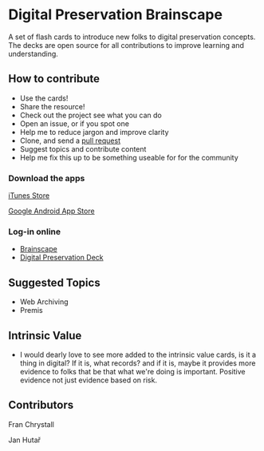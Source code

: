 # Digital Preservation Brainscape

A set of flash cards to introduce new folks to digital preservation concepts. The decks are open source for all contributions to improve learning and understanding. 

## How to contribute

* Use the cards! 
* Share the resource! 
* Check out the project see what you can do
* Open an issue, or if you spot one
* Help me to reduce jargon and improve clarity
* Clone, and send a [pull request](https://gist.github.com/ross-spencer/9c5c1f59212638c7c891d393087db6d1)
* Suggest topics and contribute content
* Help me fix this up to be something useable for for the community

### Download the apps

[iTunes Store](https://itunes.apple.com/us/app/brainscape-smart-flashcards/id442415567?mt=8)

[Google Android App Store](https://play.google.com/store/apps/details?id=com.brainscape.mobile.portal&utm_source=global_co&utm_medium=prtnr&utm_content=Mar2515&utm_campaign=PartBadge&pcampaignid=MKT-Other-global-all-co-prtnr-py-PartBadge-Mar2515-1)

### Log-in online

* [Brainscape](https://www.brainscape.com/)
* [Digital Preservation Deck](https://www.brainscape.com/packs/digital-preservation-9031147)

## Suggested Topics

* Web Archiving
* Premis

## Intrinsic Value

* I would dearly love to see more added to the intrinsic value cards, is it a 
thing in digital? If it is, what records? and if it is, maybe it provides more 
evidence to folks that be that what we're doing is important. Positive evidence
not just evidence based on risk.  

## Contributors

Fran Chrystall

Jan Hutař
